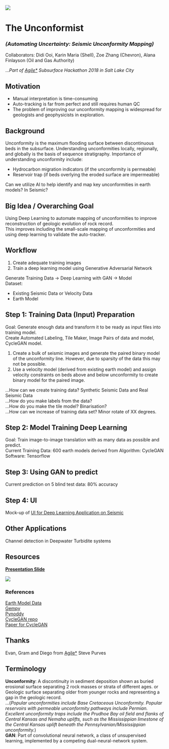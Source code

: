 ![](https://github.com/didiooi/UnconformityDetection/blob/master/misc/frontpage2.png)
# The Unconformist  
### *(Automating Uncertainty: Seismic Unconformity Mapping)*  

Collaborators: Didi Ooi, Karin Maria (Shell), Zoe Zhang (Chevron), Alana Finlayson (Oil and Gas Authority)

...*Part of [Agile*](https://agilescientific.com) Subsurface Hackathon 2018 in Salt Lake City*

  
## Motivation  
* Manual interpretation is time-consuming  
* Auto-tracking is far from perfect and still requires human QC  
* The problem of improving our unconformity mapping is widespread for geologists and geophysicists in exploration.  
  
## Background  
Unconformity is the maximum flooding surface between discontinuous beds in the subsurface. Understanding unconformities locally, regionally, and globally is the basis of sequence stratigraphy. Importance of understanding unconformity include:  
* Hydrocarbon migration indicators (if the unconformity is permeable)  
* Reservoir trap (if beds overlying the eroded surface are impermeable)  

Can we utilize AI to help identify and map key unconformities in earth models? In Seismic?  
  
## Big Idea / Overarching Goal  
Using Deep Learning to automate mapping of unconformities to improve reconstruction of geologic evolution of rock record.  
This improves including the small-scale mapping of unconformities and using deep learning to validate the auto-tracker.  
  
## Workflow  
1.	Create adequate training images    
2.	Train a deep learning model using Generative Adversarial Network    
  
Generate Training Data -> Deep Learning with GAN -> Model  
Dataset:    
-	Existing Seismic Data or Velocity Data  
-	Earth Model  
  
## Step 1: Training Data (Input) Preparation  
Goal: Generate enough data and transform it to be ready as input files into training model.  
Create Automated Labeling, Tile Maker, Image Pairs of data and model, CycleGAN model.  

1. Create a bulk of seismic images and generate the paired binary model of the unconformity line. However, due to sparsity of the data this may not be possible.  
2.	Use a velocity model (derived from existing earth model) and assign velocity constraints on beds above and below unconformity to create binary model for the paired image.  
  
...How can we create training data? Synthetic Seismic Data and Real Seismic Data  
...How do you make labels from the data?  
...How do you make the tile model? Binarisation?  
...How can we increase of training data set? Minor rotate of XX degrees.  

## Step 2: Model Training Deep Learning
Goal: Train image-to-image translation with as many data as possible and predict.  
Current Training Data: 600 earth models derived from 
Algorithm: CycleGAN
Software: Tensorflow

  
## Step 3: Using GAN to predict  
Current prediction on 5 blind test data: 80% accuracy 

## Step 4: UI
Mock-up of [UI for Deep Learning Application on Seismic](https://share.proto.io/9PV78C/)

## Other Applications
Channel detection in Deepwater Turbidite systems 

## Resources
[**Presentation Slide**](https://docs.google.com/presentation/d/1vwxIKiREnsplgJSapd_Hqvakvf5Alu5WpRnMS_sSUIw/edit#slide=id.g3ab9f14b8d_0_0)  
  
![](https://github.com/didiooi/UnconformityDetection/blob/master/misc/Logo.png)  

### References
[Earth Model Data](https://github.com/gganssle/cseg-imXlate/tree/master/dat)  
[Gempy](https://github.com/cgre-aachen/gempy)   
[Pynoddy](https://github.com/flohorovicic/pynoddy)   
[CycleGAN repo](https://github.com/junyanz/pytorch-CycleGAN-and-pix2pix)  
[Paper for CycleGAN](https://arxiv.org/abs/1703.10593)  
    
##  Thanks  
Evan, Gram and Diego from [Agile*](https://agilescientific.com)
Steve Purves
  
## Terminology
**Unconformity**: A discontinuity in sediment deposition shown as buried erosional surface separating 2 rock masses or strata of different ages. or Geologic surface separating older from younger rocks and representing a gap in the geologic record.  
...(*Popular unconformities include Base Cretaceous Unconformity. Popular reservoirs with permeable unconformity pathways include Permian. Excellent unconformity traps include the Prudhoe Bay oil field and flanks of Central Kansas and Nemaha uplifts, such as the Mississippian limestone of the Central Kansas uplift beneath the Pennsylvanian/Mississippian unconformity.*)  
**GAN**: Part of convolutional neural network, a class of unsupervised learning, implemented by a competing dual-neural-network system.  
